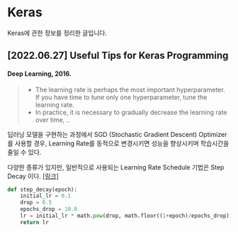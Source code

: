 # Keras
Keras에 관한 정보를 정리한 글입니다.

## [2022.06.27] Useful Tips for Keras Programming

#### Deep Learning, 2016.
> - The learning rate is perhaps the most important hyperparameter.  If you have time to tune only one hyperparameter, tune the learning rate.
> - In practice, it is necessary to gradually decrease the learning rate over time, ..

딥러닝 모델을 구현하는 과정에서 SGD (Stochastic Gradient Descent) Optimizer를 사용할 경우,  Learning Rate를 동적으로 변경시키면 성능을 향상시키며 학습시간을 줄일 수 있다.

다양한 종류가 있지만, 일반적으로 사용되는 Learning Rate Schedule 기법은 Step Decay 이다. [[링크]](https://machinelearningmastery.com/using-learning-rate-schedules-deep-learning-models-python-keras/)

```python
def step_decay(epoch):
	initial_lr = 0.1
	drop = 0.5
	epochs_drop = 10.0
	lr = initial_lr * math.pow(drop, math.floor((1+epoch)/epochs_drop))
	return lr
```
